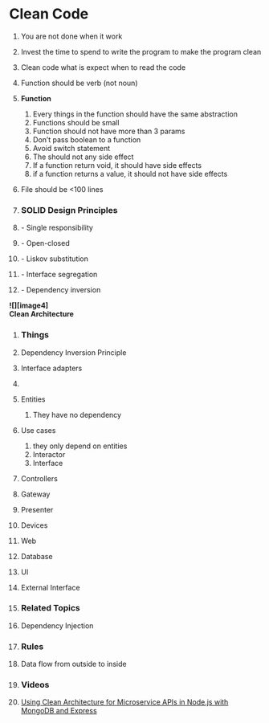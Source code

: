 # Clean Code

1. You are not done when it work
1. Invest the time to spend to write the program to make the program clean
1. Clean code what is expect when to read the code
1. Function should be verb (not noun)
1. **Function**
    1. Every things in the function should have the same abstraction
    1. Functions should be small
    1. Function should not have more than 3 params
    1. Don’t pass boolean to a function
    1. Avoid switch statement
    1. The should not any side effect
    1. If a function return void, it should have side effects
    1. if a function returns a value, it should not have side effects
1. File should be \<100 lines

1. ### **SOLID Design Principles**

1. \- Single responsibility
1. \- Open-closed
1. \- Liskov substitution
1. \- Interface segregation
1. \- Dependency inversion

**![][image4]**  
**Clean Architecture**

1. ### **Things**

1. Dependency Inversion Principle
1. Interface adapters
1.
1. Entities
    1. They have no dependency
1. Use cases
    1. they only depend on entities
    1. Interactor
    1. Interface
1. Controllers
1. Gateway
1. Presenter
1. Devices
1. Web
1. Database
1. UI
1. External Interface

1. ### **Related Topics**

1. Dependency Injection

1. ### **Rules**

1. Data flow from outside to inside

1. ### **Videos**

1. [Using Clean Architecture for Microservice APIs in Node.js with MongoDB and Express](https://youtu.be/CnailTcJV_U?si=dEdpC0xiNNt2cPoS)
